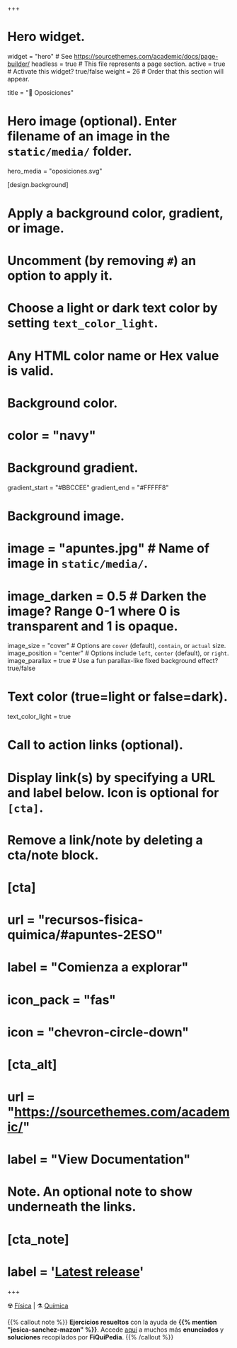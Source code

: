 +++
# Hero widget.
widget = "hero"  # See https://sourcethemes.com/academic/docs/page-builder/
headless = true  # This file represents a page section.
active = true  # Activate this widget? true/false
weight = 26  # Order that this section will appear.

title = "📝 Oposiciones"

# Hero image (optional). Enter filename of an image in the `static/media/` folder.
hero_media = "oposiciones.svg"

[design.background]
  # Apply a background color, gradient, or image.
  #   Uncomment (by removing `#`) an option to apply it.
  #   Choose a light or dark text color by setting `text_color_light`.
  #   Any HTML color name or Hex value is valid.

  # Background color.
  # color = "navy"
  
  # Background gradient.
  gradient_start = "#BBCCEE"
  gradient_end = "#FFFFF8"
  
  # Background image.
  # image = "apuntes.jpg"  # Name of image in `static/media/`.
  # image_darken = 0.5  # Darken the image? Range 0-1 where 0 is transparent and 1 is opaque.
  image_size = "cover"  #  Options are `cover` (default), `contain`, or `actual` size.
  image_position = "center"  # Options include `left`, `center` (default), or `right`.
  image_parallax = true  # Use a fun parallax-like fixed background effect? true/false
  
  # Text color (true=light or false=dark).
  text_color_light = true

# Call to action links (optional).
#   Display link(s) by specifying a URL and label below. Icon is optional for `[cta]`.
#   Remove a link/note by deleting a cta/note block.
# [cta]
 # url = "recursos-fisica-quimica/#apuntes-2ESO"
 # label = "Comienza a explorar"
 # icon_pack = "fas"
 # icon = "chevron-circle-down"
  
# [cta_alt]
  # url = "https://sourcethemes.com/academic/"
  # label = "View Documentation"

# Note. An optional note to show underneath the links.
# [cta_note]
  # label = '<a class="js-github-release" href="https://sourcethemes.com/academic/updates" data-repo="gcushen/hugo-academic">Latest release<!-- V --></a>'
+++

☢️ [Física](#oposiciones-fisica) | ⚗️ [Química](#oposiciones-quimica)

{{% callout note %}}
**Ejercicios resueltos** con la ayuda de **{{% mention "jesica-sanchez-mazon" %}}**. Accede [aquí](http://www.fiquipedia.es/home/recursos/recursos-para-oposiciones#TOC-Problemas-del-pr-ctico-y-resoluci-n-de-elaboraci-n-propia) a muchos más **enunciados** y **soluciones** recopilados por **FiQuiPedia**.
{{% /callout %}}